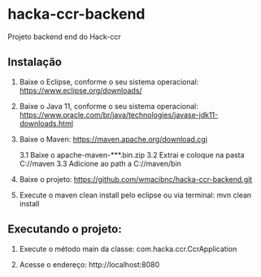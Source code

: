 # hacka-ccr-backend
Projeto backend end do Hack-ccr

## Instalação

1. Baixe o Eclipse, conforme o seu sistema operacional: https://www.eclipse.org/downloads/ 

  

2. Baixe o Java 11, conforme o seu sistema operacional: https://www.oracle.com/br/java/technologies/javase-jdk11-downloads.html


  
3. Baixe o Maven: https://maven.apache.org/download.cgi
  
  
  
	3.1 Baixe o apache-maven-***.bin.zip
	3.2 Extrai e coloque na pasta C://maven
	3.3 Adicione ao path a C://maven/bin
	
	 
4. Baixe o projeto: https://github.com/wmacibnc/hacka-ccr-backend.git

5. Execute o maven clean install pelo eclipse ou via terminal: mvn clean install


## Executando o projeto:

1. Execute o método main da classe: com.hacka.ccr.CcrApplication 

2. Acesse o endereço: http://localhost:8080

